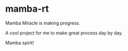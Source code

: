 mamba-rt
=====
Mamba Miracle is making progress.

A cool project for me to make great process day by day.

Mamba spirit!
